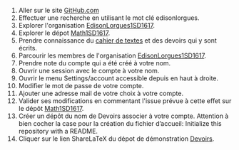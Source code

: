1. Aller sur le site [GitHub.com](https://github.com/)
1. Effectuer une recherche en utilisant le mot clé edisonlorgues.
1. Explorer l'organisation [EdisonLorgues1SD1617](https://github.com/EdisonLorgues1SD1617).
1. Explorer le dépot [Math1SD1617](https://github.com/EdisonLorgues1SD1617/Math1SD1617).
1. Prendre connaissance du [cahier de textes](https://github.com/EdisonLorgues1SD1617/math1sd1617/blob/master/Donn%C3%A9es/Cahier%20de%20textes/readme.md) et des devoirs qui y sont écrits.
1. Parcourir les membres de l'organisation [EdisonLorgues1SD1617](https://github.com/EdisonLorgues1SD1617).
1. Prendre note du compte qui a été créé à votre nom.
1. Ouvrir une session avec le compte à votre nom.
1. Ouvrir le menu Settings/account accessible depuis en haut à droite.
1. Modifier le mot de passe de votre compte.
1. Ajouter une adresse mail de votre choix à votre compte.
1. Valider ses modifications en commentant l'issue prévue à cette effet sur le dépôt [Math1SD1617](https://github.com/EdisonLorgues1SD1617/Math1SD1617).
1. Créer un dépôt du nom de Devoirs associer à votre compte.
Attention à bien cocher la case pour la création du fichier d’accueil:
Initialize this repository with a README.
1. Cliquer sur le lien ShareLaTeX du dépot de démonstration [Devoirs](https://github.com/eleve1sd1617/Devoirs/tree/master/33-34-35page38).
